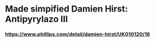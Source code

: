# Made simpified Damien Hirst: Antipyrylazo III
### https://www.phillips.com/detail/damien-hirst/UK010120/16
